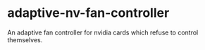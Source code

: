 # adaptive-nv-fan-controller
An adaptive fan controller for nvidia cards which refuse to control themselves. 
